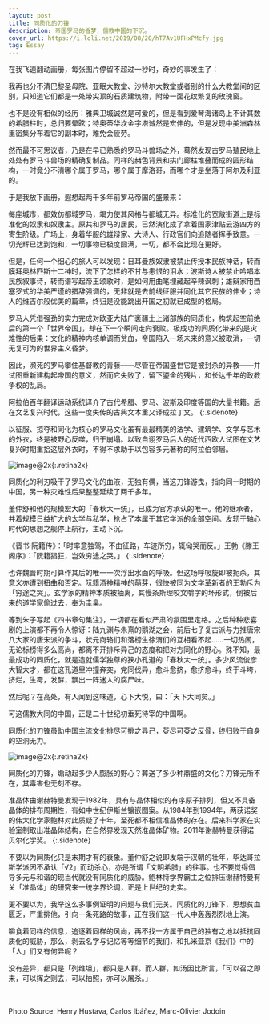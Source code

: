 ```yaml
---
layout: post
title: 同质化的刀锋
description: 帝国罗马的昏梦，儒教中国的下沉。
cover_url: https://i.loli.net/2019/08/20/hT7Av1UFHxPMcfy.jpg
tag: Essay
---
```


在我飞速翻动画册，每张图片停留不超过一秒时，奇妙的事发生了：

我再也分不清巴黎圣母院、亚眠大教堂、沙特尔大教堂或者别的什么大教堂间的区别，只知道它们都是一处带尖顶的石质建筑物，附带一面花纹繁复的玫瑰窗。

也不是没有相似的经历：雅典卫城诚然是可爱的，但是看到爱琴海诸岛上不计其数的希腊柱时，总归要晕眩；特奥蒂华坎金字塔诚然是宏伟的，但是发现中美洲森林里密集分布着它的副本时，难免会疲劳。

然而最不可思议者，乃是在早已熟悉的罗马斗兽场之外，蓦然发现古罗马殖民地上处处有罗马斗兽场的精确复制品。同样的赭色背景和拱门廊柱堆叠而成的圆形结构，一时竟分不清哪个属于罗马，哪个属于摩洛哥，而哪个才是坐落于阿尔及利亚的。

于是我放下画册，遐想起两千多年前罗马帝国的盛景来：

每座城市，都效仿都城罗马，竭力使其风格与都城无异。标准化的宽敞街道上是标准化的奴隶和奴隶主。原共和罗马的居民，已然演化成了拿着国家津贴云游四方的寄生阶级。广场上，身着华服的雄辩家、大诗人、行政官们向追随者挥手致意。一切光辉已达到饱和，一切事物已极度圆满，一切，都不会比现在更好。

但是，任何一个细心的旅人可以发现：日耳曼族奴隶被禁止传授本民族神话，转而膜拜奥林匹斯十二神时，流下了怎样的不甘与恚恨的泪水；波斯诗人被禁止吟唱本民族叙事诗，转而谱写起帝王颂歌时，是如何用曲笔埋藏起辛辣讽刺；雄辩家用西塞罗式的华美严谨的措辞强调的，无非就是去前线征服并同化其它民族的伟业；诗人的维吉尔般优美的篇章，终归是没能跳出开国之初就已成型的格局。

罗马人凭借强劲的实力完成对欧亚大陆广袤疆土上诸部族的同质化，构筑起空前绝后的第一个「世界帝国」，却在下一个瞬间走向衰败。极成功的同质化带来的是灾难性的后果：文化的精神内核单调而贫血，帝国陷入一场未来的意义被取消，一切无复可为的世界主义昏梦。

因此，濒死的罗马攀住基督教的青藤——尽管在帝国盛世它是被封杀的异教——并试图重新建构起帝国的意义，然而它失败了，留下鎏金的残片，和长达千年的政教争权的乱局。

阿拉伯百年翻译运动系统译介了古代希腊、罗马、波斯及印度等国的大量书籍。后在文艺复兴时代，这些一度失传的古典文本重又译成拉丁文。
{:.sidenote}

以征服、掠夺和同化为核心的罗马文化虽有最最精美的法学、建筑学、文学与艺术的外衣，终是被野心反噬，归于崩塌。以致自诩罗马后人的近代西欧人试图在文艺复兴时期重拾这层外衣时，不得不求助于以包容多元著称的阿拉伯邻居。

![image@2x](https://i.loli.net/2019/08/20/a8TL9xn3AmiRNeG.jpg){:.retina2x}

同质化的利刃吸干了罗马文化的血液，无独有偶，当这刀锋游曳，指向同一时期的中国，另一种灾难性后果整整延续了两千多年。

董仲舒和他的规模宏大的「春秋大一统」，已成为官方承认的唯一。他的继承者，并着规模日益扩大的太学与私学，抢占了本属于其它学派的全部空间。发轫于轴心时代的思想之舰停止航行，主动下沉。

《晋书·阮籍传》：「时率意独驾，不由征路，车迹所穷，辄恸哭而反。」王勃《滕王阁序》：「阮籍猖狂，岂效穷途之哭。」
{:.sidenote}

也许魏晋时期可算作其后的唯一一次浮出水面的呼吸。但这场呼吸旋即被扼杀，其意义亦遭到扭曲和否定。阮籍酒神精神的萌芽，很快被同为文学革新者的王勃斥为「穷途之哭」。玄学家的精神本质被抽离，其慢条斯理咬文嚼字的坏形式，倒被后来的道学家偷过去，奉为圭臬。

等到朱子写起《四书章句集注》，一切都在看似严肃的氛围里定格。之后种种悲喜剧的上演都不再令人惊讶：陆九渊与朱熹的鹅湖之会，前后七子复古派与力推唐宋八大家的唐宋派的争斗，状元商辂们和落榜生徐渭们的互相看不起……一切热闹，无论标榜得多么高尚，都离不开排斥异己的态度和把对方同化的野心。殊不知，最最成功的同质化，就是造就儒学独尊的狭小孔道的「春秋大一统」。多少风流俊彦大智大才，都在这孔道里冲撞奔突，党同伐异，愈斗愈挤，愈挤愈斗，终于斗垮，挤烂，生霉，发酵，飘出一阵迷人的腐尸味。

然后呢？在高处，有人闻到这味道，心下大悦，曰：「天下大同矣。」

可这儒教大同的中国，正是二十世纪初垂死待宰的中国啊。

同质化的刀锋虽助中国主流文化排尽可排之异己，芟尽可芟之反骨，终归败于自身的空洞无力。

![image@2x](https://i.loli.net/2019/08/20/8PnaLuOI4Tp1vxz.jpg){:.retina2x}

同质化的刀锋，煽动起多少人膨胀的野心？葬送了多少种鼎盛的文化？刀锋无所不在，其毒害也无刻不存。

准晶体由谢赫特曼发现于1982年，具有与晶体相似的有序原子排列，但又不具备晶体的排布周期性，有如中世纪伊斯兰镶嵌图案。从1984年到1994年，两获诺奖的伟大化学家鲍林对此质疑了十年，至死都不相信准晶体的存在。后来科学家在实验室制取出准晶体结构，在自然界发现天然准晶体矿物。2011年谢赫特曼获得诺贝尔化学奖。
{:.sidenote}

不要以为同质化只是末期才有的衰象。董仲舒之说即发端于汉朝的壮年，毕达哥拉斯学派因不承认「√2」而动杀心，亦是所谓「文明希腊」的往事。也不要觉得倡导多元与和谐的现当代就没有同质化的威胁。鲍林恃学界霸主之位排压谢赫特曼有关「准晶体」的研究来一统学界论调，正是上世纪的史实。

更不要以为，我举这么多事例证明的问题与我们无关。同质化的刀锋下，思想贫血匮乏，严重排他，引向一条死路的故事，正在我们这一代人中轰轰烈烈地上演。

嚼食着同样的信息，追逐着同样的风尚，再不找一方属于自己的独有之地以抵抗同质化的威胁，那么，剥去名字与记忆等等细节的我们，和扎米亚京《我们》中的「人」们又有何异呢？

没有差异，都只是「列维坦」，都只是人群。而人群，如汤因比所言，「可以召之即来，可以挥之则去，可以拍照，亦可以屠杀。」

&emsp;  
&emsp;  
Photo Source: Henry Hustava, Carlos Ibáñez, Marc-Olivier Jodoin


